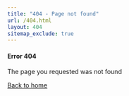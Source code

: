```yaml
---
title: "404 - Page not found"
url: /404.html
layout: 404
sitemap_exclude: true
---
```


<div class="blankslate">
<div class="blankslate-body">
<div class="mb-5">
<i class="fa-solid fa-circle-exclamation fa-5x"></i>
</div>
 <h4 class="mb-4">Error 404</h4>
 <p>The page you requested was not found</p>
</div>
  <div class="blankslate-actions">
    <a class="btn btn-default" href="/">Back to home</a>
  </div>
</div>
